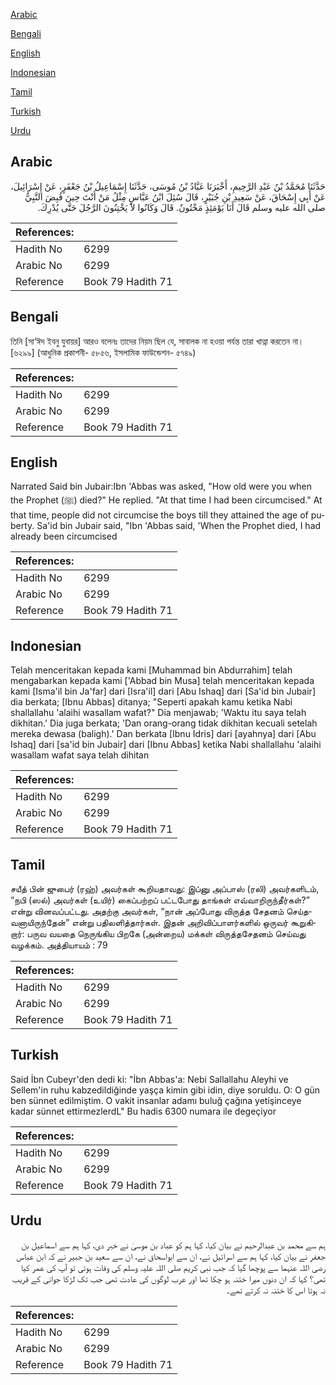[Arabic](#arabic)

[Bengali](#bengali)

[English](#english)

[Indonesian](#indonesian)

[Tamil](#tamil)

[Turkish](#turkish)

[Urdu](#urdu)

## Arabic


<div dir="rtl" lang="ar" style={{fontSize:'larger',backgroundColor:'#f8f9fa',padding:20}}>
حَدَّثَنَا مُحَمَّدُ بْنُ عَبْدِ الرَّحِيمِ، أَخْبَرَنَا عَبَّادُ بْنُ مُوسَى، حَدَّثَنَا إِسْمَاعِيلُ بْنُ جَعْفَرٍ، عَنْ إِسْرَائِيلَ، عَنْ أَبِي إِسْحَاقَ، عَنْ سَعِيدِ بْنِ جُبَيْرٍ، قَالَ سُئِلَ ابْنُ عَبَّاسٍ مِثْلُ مَنْ أَنْتَ حِينَ قُبِضَ النَّبِيُّ صلى الله عليه وسلم قَالَ أَنَا يَوْمَئِذٍ مَخْتُونٌ‏.‏ قَالَ وَكَانُوا لاَ يَخْتِنُونَ الرَّجُلَ حَتَّى يُدْرِكَ‏.‏
</div>
<div style={{backgroundColor:'#f8f9fa',padding:20, marginBottom: 10}}><table> <thead> <tr> <th>References:</th> <th></th> </tr> </thead> <tbody><tr><td>Hadith No</td><td>6299</td></tr><tr><td>Arabic No</td><td>6299</td></tr><tr><td>Reference</td><td>Book 79 Hadith 71</td></tr></tbody></table></div>

## Bengali


<div dir="ltr" lang="bn" style={{fontSize:'larger',backgroundColor:'#f8f9fa',padding:20}}>
তিনি [সা‘ঈদ ইবনু যুবায়র] আরও বলেনঃ তাদের নিয়ম ছিল যে, সাবালক না হওয়া পর্যন্ত তারা খাত্না করতেন না। [৬২৯৯] (আধুনিক প্রকাশনী- ৫৮৫৬, ইসলামিক ফাউন্ডেশন- ৫৭৪৯)
</div>
<div style={{backgroundColor:'#f8f9fa',padding:20, marginBottom: 10}}><table> <thead> <tr> <th>References:</th> <th></th> </tr> </thead> <tbody><tr><td>Hadith No</td><td>6299</td></tr><tr><td>Arabic No</td><td>6299</td></tr><tr><td>Reference</td><td>Book 79 Hadith 71</td></tr></tbody></table></div>

## English


<div dir="ltr" lang="en" style={{fontSize:'larger',backgroundColor:'#f8f9fa',padding:20}}>
Narrated Said bin Jubair:Ibn 'Abbas was asked, "How old were you when the Prophet (ﷺ) died?" He replied. "At that time I had been circumcised." At that time, people did not circumcise the boys till they attained the age of puberty. Sa'id bin Jubair said, "Ibn 'Abbas said, 'When the Prophet died, I had already been circumcised
</div>
<div style={{backgroundColor:'#f8f9fa',padding:20, marginBottom: 10}}><table> <thead> <tr> <th>References:</th> <th></th> </tr> </thead> <tbody><tr><td>Hadith No</td><td>6299</td></tr><tr><td>Arabic No</td><td>6299</td></tr><tr><td>Reference</td><td>Book 79 Hadith 71</td></tr></tbody></table></div>

## Indonesian


<div dir="ltr" lang="id" style={{fontSize:'larger',backgroundColor:'#f8f9fa',padding:20}}>
Telah menceritakan kepada kami [Muhammad bin Abdurrahim] telah mengabarkan kepada kami ['Abbad bin Musa] telah menceritakan kepada kami [Isma'il bin Ja'far] dari [Isra'il] dari [Abu Ishaq] dari [Sa'id bin Jubair] dia berkata; [Ibnu Abbas] ditanya; "Seperti apakah kamu ketika Nabi shallallahu 'alaihi wasallam wafat?" Dia menjawab; 'Waktu itu saya telah dikhitan.' Dia juga berkata; 'Dan orang-orang tidak dikhitan kecuali setelah mereka dewasa (baligh).' Dan berkata [Ibnu Idris] dari [ayahnya] dari [Abu Ishaq] dari [sa'id bin Jubair] dari [Ibnu Abbas] ketika Nabi shallallahu 'alaihi wasallam wafat saya telah dihitan
</div>
<div style={{backgroundColor:'#f8f9fa',padding:20, marginBottom: 10}}><table> <thead> <tr> <th>References:</th> <th></th> </tr> </thead> <tbody><tr><td>Hadith No</td><td>6299</td></tr><tr><td>Arabic No</td><td>6299</td></tr><tr><td>Reference</td><td>Book 79 Hadith 71</td></tr></tbody></table></div>

## Tamil


<div dir="ltr" lang="ta" style={{fontSize:'larger',backgroundColor:'#f8f9fa',padding:20}}>
சயீத் பின் ஜுபைர் (ரஹ்) அவர்கள் கூறியதாவது: இப்னு அப்பாஸ் (ரலி) அவர்களிடம், “நபி (ஸல்) அவர்கள் (உயிர்) கைப்பற்றப் பட்டபோது தாங்கள் எவ்வாறிருந்தீர்கள்?” என்று வினவப்பட்டது. அதற்கு அவர்கள், “நான் அப்போது விருத்த சேதனம் செய்தவனாயிருந்தேன்” என்று பதிலளித்தார்கள். இதன் அறிவிப்பாளர்களில் ஒருவர் கூறுகிறார்: பருவ வயதை நெருங்கிய பிறகே (அன்றைய) மக்கள் விருத்தசேதனம் செய்வது வழக்கம். அத்தியாயம் : 79
</div>
<div style={{backgroundColor:'#f8f9fa',padding:20, marginBottom: 10}}><table> <thead> <tr> <th>References:</th> <th></th> </tr> </thead> <tbody><tr><td>Hadith No</td><td>6299</td></tr><tr><td>Arabic No</td><td>6299</td></tr><tr><td>Reference</td><td>Book 79 Hadith 71</td></tr></tbody></table></div>

## Turkish


<div dir="ltr" lang="tr" style={{fontSize:'larger',backgroundColor:'#f8f9fa',padding:20}}>
Said İbn Cubeyr'den dedi ki: "İbn Abbas'a: Nebi Sallallahu Aleyhi ve Sellem'in ruhu kabzedildiğinde yaşça kimin gibi idin, diye soruldu. O: O gün ben sünnet edilmiştim. O vakit insanlar adamı buluğ çağına yetişinceye kadar sünnet ettirmezlerdL" Bu hadis 6300 numara ile degeçiyor
</div>
<div style={{backgroundColor:'#f8f9fa',padding:20, marginBottom: 10}}><table> <thead> <tr> <th>References:</th> <th></th> </tr> </thead> <tbody><tr><td>Hadith No</td><td>6299</td></tr><tr><td>Arabic No</td><td>6299</td></tr><tr><td>Reference</td><td>Book 79 Hadith 71</td></tr></tbody></table></div>

## Urdu


<div dir="rtl" lang="ur" style={{fontSize:'larger',backgroundColor:'#f8f9fa',padding:20}}>
ہم سے محمد بن عبدالرحیم نے بیان کیا، کہا ہم کو عباد بن موسیٰ نے خبر دی، کہا ہم سے اسماعیل بن جعفر نے بیان کیا، کہا ہم سے اسرائیل نے، ان سے ابواسحاق نے، ان سے سعید بن جبیر نے کہ ابن عباس رضی اللہ عنہما سے پوچھا گیا کہ جب نبی کریم صلی اللہ علیہ وسلم کی وفات ہوئی تو آپ کی عمر کیا تھی؟ کہا کہ ان دنوں میرا ختنہ ہو چکا تھا اور عرب لوگوں کی عادت تھی جب تک لڑکا جوانی کے قریب نہ ہوتا اس کا ختنہ نہ کرتے تھے۔
</div>
<div style={{backgroundColor:'#f8f9fa',padding:20, marginBottom: 10}}><table> <thead> <tr> <th>References:</th> <th></th> </tr> </thead> <tbody><tr><td>Hadith No</td><td>6299</td></tr><tr><td>Arabic No</td><td>6299</td></tr><tr><td>Reference</td><td>Book 79 Hadith 71</td></tr></tbody></table></div>